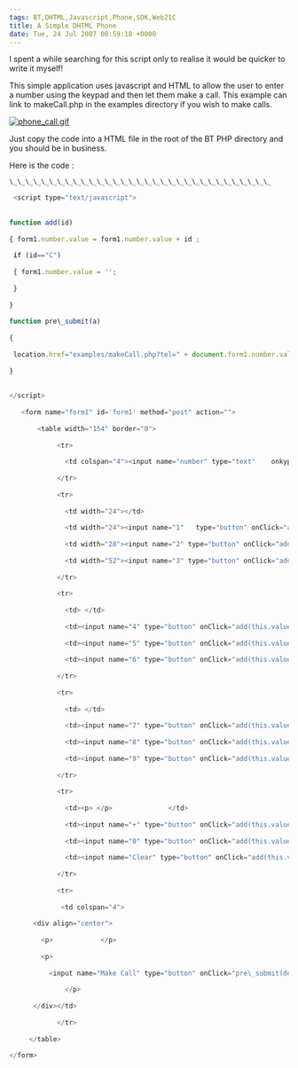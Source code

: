 ```yaml
---
tags: BT,DHTML,Javascript,Phone,SDK,Web21C
title: A Simple DHTML Phone
date: Tue, 24 Jul 2007 08:59:18 +0000
---
```

I spent a while searching for this script only to realise it would be quicker to write it myself!  
  
This simple application uses javascript and HTML to allow the user to enter a number using the keypad and then let them make a call. This example can link to makeCall.php in the examples directory if you wish to make calls.  
  
[![phone_call.gif](http://simonmcmanus.files.wordpress.com/2007/07/phone_call.gif)](http://simonmcmanus.files.wordpress.com/2007/07/phone_call.gif "phone_call.gif")  
  
Just copy the code into a HTML file in the root of the BT PHP directory and you should be in business.  
  
Here is the code :  
```js
\_\_\_\_\_\_\_\_\_\_\_\_\_\_\_\_\_\_\_\_\_\_\_\_\_\_\_\_\_\_\_\_\_
```
  
```js
 <script type="text/javascript">
  
  
function add(id)
  
{ form1.number.value = form1.number.value + id ;
  
 if (id=="C")
  
 { form1.number.value = '';
  
 }
  
}
  
function pre\_submit(a)
  
{
  
 location.href="examples/makeCall.php?tel=" + document.form1.number.value;
  
}
  
  
</script>
  
   <form name="form1" id='form1' method="post" action="">
  
       <table width="154" border="0">
  
            <tr>
  
              <td colspan="4"><input name="number" type="text"    onkypress="check\_type('d');"  id="number"></td>
  
            </tr>
  
            <tr>
  
              <td width="24"></td>
  
              <td width="24"><input name="1"   type="button" onClick="add(this.value);" id="1" value="1"></td>
  
              <td width="28"><input name="2" type="button" onClick="add(this.value);"  id="2" value="2"></td>
  
              <td width="52"><input name="3" type="button" onClick="add(this.value);"  id="3" value="3"></td>
  
            </tr>
  
            <tr>
  
              <td> </td>
  
              <td><input name="4" type="button" onClick="add(this.value);"  id="4" value="4"></td>
  
              <td><input name="5" type="button" onClick="add(this.value);"  id="5" value="5"></td>
  
              <td><input name="6" type="button" onClick="add(this.value);"  id="6" value="6"></td>
  
            </tr>
  
            <tr>
  
              <td> </td>
  
              <td><input name="7" type="button" onClick="add(this.value);"  id="7" value="7"></td>
  
              <td><input name="8" type="button" onClick="add(this.value);"  id="8" value="8"></td>
  
              <td><input name="9" type="button" onClick="add(this.value);"  id="9" value="9"></td>
  
            </tr>
  
            <tr>
  
              <td><p> </p>              </td>
  
              <td><input name="+" type="button" onClick="add(this.value);"  id="+" value="+"></td>
  
              <td><input name="0" type="button" onClick="add(this.value);"  id="0" value="0"></td>
  
              <td><input name="Clear" type="button" onClick="add(this.value);"  id="Clear" value="C"></td>
  
            </tr>
  
            <tr>
  
             <td colspan="4">
  
      <div align="center">
  
        <p>            </p>
  
        <p>
  
          <input name="Make Call" type="button" onClick="pre\_submit(document.form1.number.value)"  id="Make Call" value="Make Call">
  
              </p>
  
      </div></td>
  
            </tr>
  
     </table>
  
</form>
```
